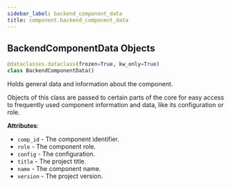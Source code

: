 ```yaml
---
sidebar_label: backend_component_data
title: component.backend_component_data
---
```


## BackendComponentData Objects

```python
@dataclasses.dataclass(frozen=True, kw_only=True)
class BackendComponentData()
```

Holds general data and information about the component.

Objects of this class are passed to certain parts of the core for easy access to frequently
used component information and data, like its configuration or role.

**Attributes**:

- `comp_id` - The component identifier.
- `role` - The component role.
- `config` - The configuration.
- `title` - The project title.
- `name` - The component name.
- `version` - The project version.

